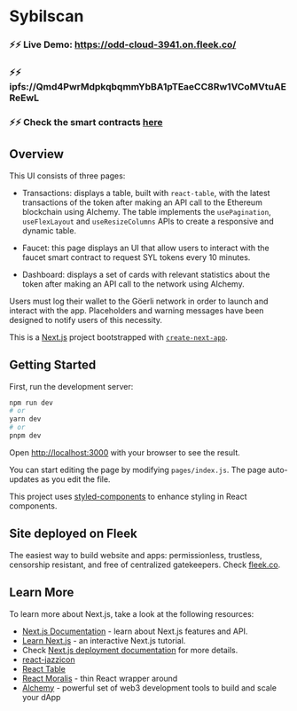 # Sybilscan

### ⚡️⚡️ Live Demo: https://odd-cloud-3941.on.fleek.co/

### ⚡️⚡️ ipfs://Qmd4PwrMdpkqbqmmYbBA1pTEaeCC8Rw1VCoMVtuAEReEwL

### ⚡️⚡️ Check the smart contracts [here](https://github.com/pacelliv/erc20-sybil-token)

## Overview

This UI consists of three pages:

-   Transactions: displays a table, built with `react-table`, with the latest transactions of the token after making an API call to the Ethereum blockchain using Alchemy. The table implements the `usePagination`, `useFlexLayout` and `useResizeColumns` APIs to create a responsive and dynamic table.

-   Faucet: this page displays an UI that allow users to interact with the faucet smart contract to request SYL tokens every 10 minutes.

-   Dashboard: displays a set of cards with relevant statistics about the token after making an API call to the network using Alchemy.

Users must log their wallet to the Göerli network in order to launch and interact with the app. Placeholders and warning messages have been designed to notify users of this necessity.

This is a [Next.js](https://nextjs.org/) project bootstrapped with [`create-next-app`](https://github.com/vercel/next.js/tree/canary/packages/create-next-app).

## Getting Started

First, run the development server:

```bash
npm run dev
# or
yarn dev
# or
pnpm dev
```

Open [http://localhost:3000](http://localhost:3000) with your browser to see the result.

You can start editing the page by modifying `pages/index.js`. The page auto-updates as you edit the file.

This project uses [styled-components](https://styled-components.com/docs/basics) to enhance styling in React components.

## Site deployed on Fleek

The easiest way to build website and apps: permissionless, trustless, censorship resistant, and free of centralized gatekeepers. Check [fleek.co](https://fleek.co/).

## Learn More

To learn more about Next.js, take a look at the following resources:

-   [Next.js Documentation](https://nextjs.org/docs) - learn about Next.js features and API.
-   [Learn Next.js](https://nextjs.org/learn) - an interactive Next.js tutorial.
-   Check [Next.js deployment documentation](https://nextjs.org/docs/deployment) for more details.
-   [react-jazzicon](https://www.npmjs.com/package/react-jazzicon)
-   [React Table](https://react-table-v7.tanstack.com/)
-   [React Moralis](https://github.com/MoralisWeb3/react-moralis) - thin React wrapper around
-   [Alchemy](https://www.alchemy.com/) - powerful set of web3 development tools to build and scale your dApp
